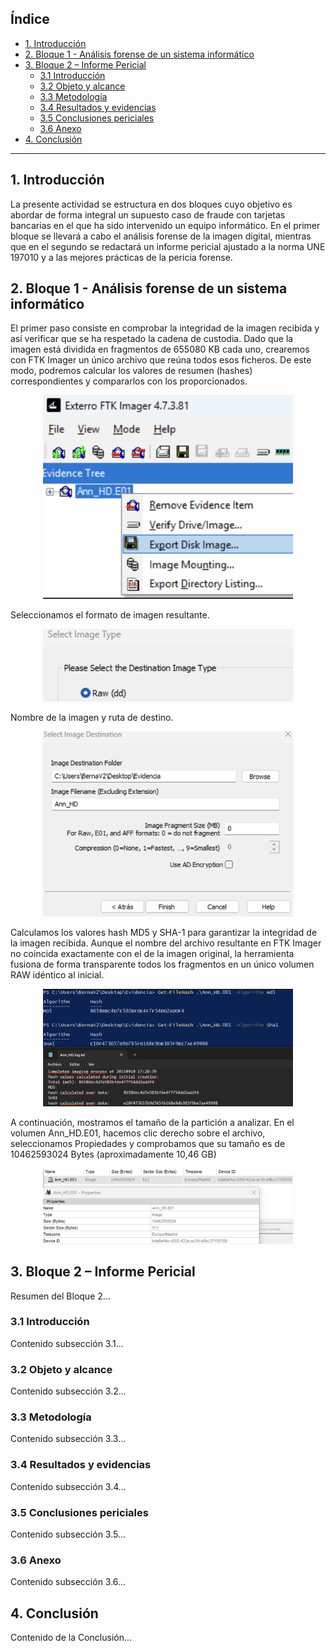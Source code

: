 ## Índice

- [1. Introducción](#introduccion) 
- [2. Bloque 1 - Análisis forense de un sistema informático](#bloque-1-analisis-forense-de-un-sistema-informatico) 
- [3. Bloque 2 – Informe Pericial](#bloque-2-informe-pericial) 
  - [3.1 Introducción](#bloque-2-introduccion) 
  - [3.2 Objeto y alcance](#bloque-2-objeto-y-alcance) 
  - [3.3 Metodología](#bloque-2-metodologia) 
  - [3.4 Resultados y evidencias](#bloque-2-resultados-y-evidencias) 
  - [3.5 Conclusiones periciales](#bloque-2-conclusiones-periciales) 
  - [3.6 Anexo](#bloque-2-anexo) 
- [4. Conclusión](#conclusion) 

---

<!-- Secciones: pega aquí el contenido correspondiente a cada apartado -->
<h2 id="introduccion">1. Introducción</h2>

La presente actividad se estructura en dos bloques cuyo objetivo es abordar de forma integral un supuesto caso de fraude con tarjetas bancarias en el que ha sido intervenido un equipo informático. En el primer bloque se llevará a cabo el análisis forense de la imagen digital, mientras que en el segundo se redactará un informe pericial ajustado a la norma UNE 197010 y a las mejores prácticas de la pericia forense. 

<h2 id="bloque-1-analisis-forense-de-un-sistema-informatico">2. Bloque 1 - Análisis forense de un sistema informático</h2>

El primer paso consiste en comprobar la integridad de la imagen recibida y así verificar que se ha respetado la cadena de custodia. Dado que la imagen está dividida en fragmentos de 655080 KB cada uno, crearemos con FTK Imager un único archivo que reúna todos esos ficheros. De este modo, podremos calcular los valores de resumen (hashes) correspondientes y compararlos con los proporcionados. 
<p align="center">
    <img src="img/1.png" alt="comprobar integridad" width="400px">
</p>
Seleccionamos el formato de imagen resultante.
<p align="center">
    <img src="img/2.png" alt="Selección de formato" width="400px">
</p>
Nombre de la imagen y ruta de destino.
<p align="center">
    <img src="img/3.png" alt="Nombre y ruta de la imagen resultante" width="400px">
</p>
Calculamos los valores hash MD5 y SHA-1 para garantizar la integridad de la imagen recibida. Aunque 
el nombre del archivo resultante en FTK Imager no coincida exactamente con el de la imagen 
original, la herramienta fusiona de forma transparente todos los fragmentos en un único volumen 
RAW idéntico al inicial.
<p align="center">
    <img src="img/4.png" alt="Comprobar hash de evidencias" width="400px">
</p>
A continuación, mostramos el tamaño de la partición a analizar. En el volumen Ann_HD.E01, 
hacemos clic derecho sobre el archivo, seleccionamos Propiedades y comprobamos que su tamaño 
es de 10462593024 Bytes (aproximadamente 10,46 GB)
<p align="center">
    <img src="img/5.png" alt="Comprobar tamaño de la partición" width="400px">
</p>

<h2 id="bloque-2-informe-pericial">3. Bloque 2 – Informe Pericial</h2>

Resumen del Bloque 2... 

<h3 id="bloque-2-introduccion">3.1 Introducción</h3>

Contenido subsección 3.1... 

<h3 id="bloque-2-objeto-y-alcance">3.2 Objeto y alcance</h3>

Contenido subsección 3.2... 

<h3 id="bloque-2-metodologia">3.3 Metodología</h3>

Contenido subsección 3.3... 

<h3 id="bloque-2-resultados-y-evidencias">3.4 Resultados y evidencias</h3>

Contenido subsección 3.4... 

<h3 id="bloque-2-conclusiones-periciales">3.5 Conclusiones periciales</h3>

Contenido subsección 3.5... 

<h3 id="bloque-2-anexo">3.6 Anexo</h3>

Contenido subsección 3.6... 

<h2 id="conclusion">4. Conclusión</h2>

Contenido de la Conclusión... 
